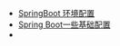 * [SpringBoot 环境配置](https://www.cnblogs.com/crazymakercircle/p/11706764.html)
* [Spring Boot一些基础配置](https://mrbird.cc/Spring-Boot%20basic%20config.html)
* 
